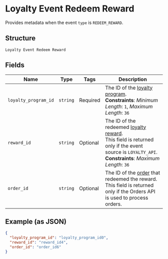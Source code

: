 
# Loyalty Event Redeem Reward

Provides metadata when the event `type` is `REDEEM_REWARD`.

## Structure

`Loyalty Event Redeem Reward`

## Fields

| Name | Type | Tags | Description |
|  --- | --- | --- | --- |
| `loyalty_program_id` | `string` | Required | The ID of the [loyalty program](/doc/models/loyalty-program.md).<br>**Constraints**: *Minimum Length*: `1`, *Maximum Length*: `36` |
| `reward_id` | `string` | Optional | The ID of the redeemed [loyalty reward](/doc/models/loyalty-reward.md).<br>This field is returned only if the event source is `LOYALTY_API`.<br>**Constraints**: *Maximum Length*: `36` |
| `order_id` | `string` | Optional | The ID of the [order](/doc/models/order.md) that redeemed the reward.<br>This field is returned only if the Orders API is used to process orders. |

## Example (as JSON)

```json
{
  "loyalty_program_id": "loyalty_program_id0",
  "reward_id": "reward_id4",
  "order_id": "order_id6"
}
```

